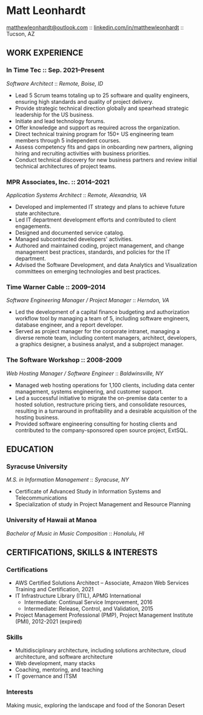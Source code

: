 # Matt Leonhardt

[matthewleonhardt@outlook.com](mailto::matthewleonhardt@outlook.com) :: [linkedin.com/in/matthewleonhardt](https://www.linkedin.com/in/matthewleonhardt/) :: Tucson, AZ


## WORK EXPERIENCE 

### In Time Tec :: Sep. 2021–Present

*Software Architect* :: *Remote, Boise, ID*

* Lead 5 Scrum teams totaling up to 25 software and quality engineers, ensuring high standards and quality of project delivery.  
* Provide strategic technical direction globally and spearhead strategic leadership for the US business.  
* Initiate and lead technology forums.  
* Offer knowledge and support as required across the organization. 
* Direct technical training program for 150+ US engineering team members through 5 independent courses.  
* Assess competency fits and gaps in onboarding new partners, aligning hiring and recruiting activities with business priorities.  
* Conduct technical discovery for new business partners and review initial technical architectures of project teams. 

### MPR Associates, Inc. :: 2014–2021

*Application Systems Architect* :: *Remote, Alexandria, VA*

* Developed and implemented IT strategy and plans to achieve future state architecture. 
* Led IT department development efforts and contributed to client engagements. 
* Designed and documented service catalog. 
* Managed subcontracted developers' activities. 
* Authored and maintained coding, project management, and change management best practices, standards, and policies for the IT department. 
* Advised the Software Development, and data Analytics and Visualization committees on emerging technologies and best practices. 

### Time Warner Cable :: 2009–2014

*Software Engineering Manager / Project Manager* :: *Herndon, VA*

* Led the development of a capital finance budgeting and authorization workflow tool by managing a team of 5, including software engineers, database engineer, and a report developer. 
* Served as project manager for the corporate intranet, managing a diverse remote team, including content managers, architect, developers, a graphics designer, a business analyst, and a subproject manager. 

### The Software Workshop :: 2008-2009

*Web Hosting Manager / Software Engineer* :: *Baldwinsville, NY*

* Managed web hosting operations for 1,100 clients, including data center management, systems engineering, and customer support. 
* Led a successful initiative to migrate the on-premise data center to a hosted solution, restructure pricing tiers, and consolidate resources, resulting in a turnaround in profitability and a desirable acquisition of the hosting business. 
* Provided software engineering consulting for hosting clients and contributed to the company-sponsored open source project, ExtSQL. 

## EDUCATION

### Syracuse University

*M.S. in Information Management* :: *Syracuse, NY*

* Certificate of Advanced Study in Information Systems and Telecommunications 
* Specialization of study in Project Management and Resource Planning 

### University of Hawaii at Manoa

*Bachelor of Music in Music Composition* :: *Honolulu, HI*

## CERTIFICATIONS, SKILLS & INTERESTS 

### Certifications

* AWS Certified Solutions Architect – Associate, Amazon Web Services Training and Certification, 2021 
* IT Infrastructure Library (ITIL), APMG International 
  * Intermediate: Continual Service Improvement, 2016 
  * Intermediate: Release, Control, and Validation, 2015 
* Project Management Professional (PMP), Project Management Institute (PMI), 2012-2021 (expired) 

### Skills

* Multidisciplinary architecture, including solutions architecture, cloud architecture, and software architecture  
* Web development, many stacks  
* Coaching, mentoring, and teaching  
* IT governance and ITSM 

### Interests

Making music, exploring the landscape and food of the Sonoran Desert 
